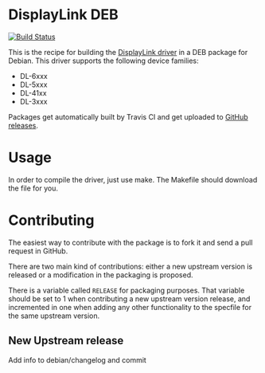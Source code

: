 DisplayLink DEB
===============
[![Build Status](https://travis-ci.org/hadogenes/displaylink-deb.svg?branch=master)](https://travis-ci.org/hadogenes/displaylink-deb)

This is the recipe for building the [DisplayLink driver][displaylink]
in a DEB package for Debian. This driver supports the following
device families:
 - DL-6xxx
 - DL-5xxx
 - DL-41xx
 - DL-3xxx

Packages get automatically built by Travis CI and get uploaded to
[GitHub releases][releases].

[displaylink]: http://www.displaylink.com/
[evdi]: https://github.com/DisplayLink/evdi
[releases]: https://github.com/hadogenes/displaylink-deb/releases

Usage
=====

In order to compile the driver, just use make. The Makefile should
download the file for you.


Contributing
============

The easiest way to contribute with the package is to fork it and send
a pull request in GitHub.

There are two main kind of contributions: either a new upstream
version is released or a modification in the packaging is proposed.

There is a variable called `RELEASE` for packaging purposes. That
variable should be set to 1 when contributing a new upstream version
release, and incremented in one when adding any other functionality to
the specfile for the same upstream version.


New Upstream release
--------------------

Add info to debian/changelog and commit
